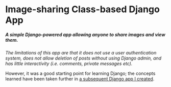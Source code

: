 # Image-sharing Class-based Django App

##### A simple Django-powered app allowing anyone to share images and view them.

*The limitations of this app are that it does not use a user authentication system, does not allow deletion of posts without using Django admin, and has little interactivity (i.e. comments, private messages etc).*

However, it was a good starting point for learning Django; the concepts learned have been taken further in [a subsequent Django app I created](https://github.com/B-Lenton/django-TIL).
